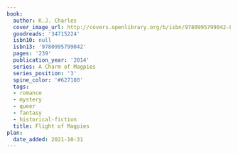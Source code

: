 ```yaml
---
book:
  author: K.J. Charles
  cover_image_url: http://covers.openlibrary.org/b/isbn/9780995799042-L.jpg
  goodreads: '34715224'
  isbn10: null
  isbn13: '9780995799042'
  pages: '239'
  publication_year: '2014'
  series: A Charm of Magpies
  series_position: '3'
  spine_color: '#627180'
  tags:
  - romance
  - mystery
  - queer
  - fantasy
  - historical-fiction
  title: Flight of Magpies
plan:
  date_added: 2021-10-31
---
```

